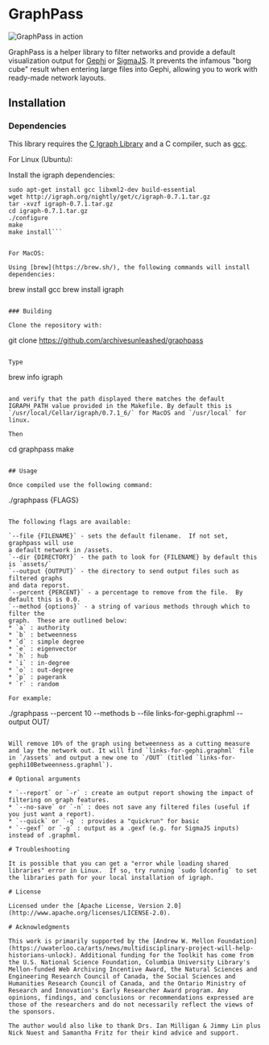 # GraphPass

![GraphPass in action](https://user-images.githubusercontent.com/3834704/35356808-87152cf0-011f-11e8-9264-9c411ca16b3e.png)

GraphPass is a helper library to filter networks and provide a default
visualization output for [Gephi](https://gephi.org/) or [SigmaJS](https://sigmaja.org). It prevents the infamous "borg cube" result when entering large files into Gephi, allowing you to work with ready-made network layouts.

## Installation

### Dependencies

This library requires the [C Igraph Library](http://igraph.org/c/) and
a C compiler, such as [gcc](https://gcc.gnu.org/).

For Linux (Ubuntu):

Install the igraph dependencies:

``` 
sudo apt-get install gcc libxml2-dev build-essential
wget http://igraph.org/nightly/get/c/igraph-0.7.1.tar.gz
tar -xvzf igraph-0.7.1.tar.gz
cd igraph-0.7.1.tar.gz
./configure
make
make install```


For MacOS:

Using [brew](https://brew.sh/), the following commands will install dependencies:

```
brew install gcc
brew install igraph
```

### Building

Clone the repository with:

```
git clone https://github.com/archivesunleashed/graphpass
```

Type

```
brew info igraph
```

and verify that the path displayed there matches the default IGRAPH_PATH value provided in the Makefile. By default this is `/usr/local/Cellar/igraph/0.7.1_6/` for MacOS and `/usr/local` for linux.

Then

```
cd graphpass
make
```

## Usage

Once compiled use the following command:

```
./graphpass {FLAGS}
```

The following flags are available:

`--file {FILENAME}` - sets the default filename.  If not set, graphpass will use
a default network in /assets.
`--dir {DIRECTORY}` - the path to look for {FILENAME} by default this is `assets/`
`--output {OUTPUT}` - the directory to send output files such as filtered graphs
and data reporst.
`--percent {PERCENT}` - a percentage to remove from the file.  By default this is 0.0.
`--method {options}` - a string of various methods through which to filter the 
graph.  These are outlined below:
* `a` : authority
* `b` : betweenness
* `d` : simple degree
* `e` : eigenvector
* `h` : hub
* `i` : in-degree
* `o` : out-degree
* `p` : pagerank
* `r` : random

For example:

```
./graphpass --percent 10 --methods b --file links-for-gephi.graphml --output OUT/
```

Will remove 10% of the graph using betweenness as a cutting measure and lay the network out. It will find `links-for-gephi.graphml` file in `/assets` and output a new one to `/OUT` (titled `links-for-gephi10Betweenness.graphml`).

# Optional arguments

* `--report` or `-r` : create an output report showing the impact of filtering on graph features.
* `--no-save` or `-n` : does not save any filtered files (useful if you just want a report).
* `--quick` or `-q` : provides a "quickrun" for basic 
* `--gexf` or `-g` : output as a .gexf (e.g. for SigmaJS inputs) instead of .graphml.

# Troubleshooting

It is possible that you can get a "error while loading shared libraries" error in Linux.  If so, try running `sudo ldconfig` to set the libraries path for your local installation of igraph.

# License

Licensed under the [Apache License, Version 2.0](http://www.apache.org/licenses/LICENSE-2.0).

# Acknowledgments

This work is primarily supported by the [Andrew W. Mellon Foundation](https://uwaterloo.ca/arts/news/multidisciplinary-project-will-help-historians-unlock). Additional funding for the Toolkit has come from the U.S. National Science Foundation, Columbia University Library's Mellon-funded Web Archiving Incentive Award, the Natural Sciences and Engineering Research Council of Canada, the Social Sciences and Humanities Research Council of Canada, and the Ontario Ministry of Research and Innovation's Early Researcher Award program. Any opinions, findings, and conclusions or recommendations expressed are those of the researchers and do not necessarily reflect the views of the sponsors.

The author would also like to thank Drs. Ian Milligan & Jimmy Lin plus Nick Nuest and Samantha Fritz for their kind advice and support.

